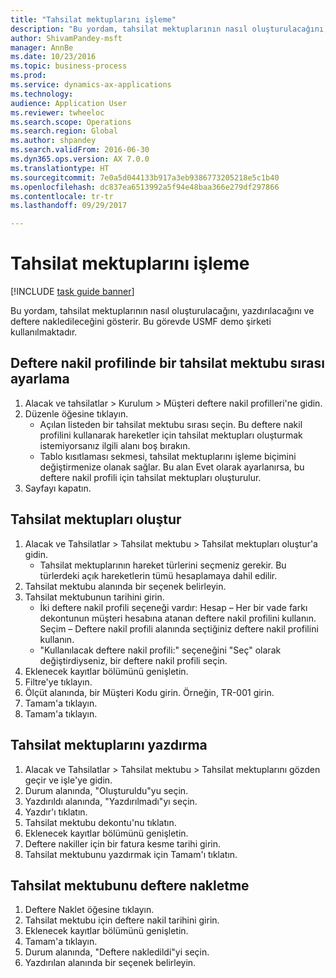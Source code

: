 ```yaml
--- 
title: "Tahsilat mektuplarını işleme"
description: "Bu yordam, tahsilat mektuplarının nasıl oluşturulacağını, yazdırılacağını ve deftere nakledileceğini gösterir."
author: ShivamPandey-msft
manager: AnnBe
ms.date: 10/23/2016
ms.topic: business-process
ms.prod: 
ms.service: dynamics-ax-applications
ms.technology: 
audience: Application User
ms.reviewer: twheeloc
ms.search.scope: Operations
ms.search.region: Global
ms.author: shpandey
ms.search.validFrom: 2016-06-30
ms.dyn365.ops.version: AX 7.0.0
ms.translationtype: HT
ms.sourcegitcommit: 7e0a5d044133b917a3eb9386773205218e5c1b40
ms.openlocfilehash: dc837ea6513992a5f94e48baa366e279df297866
ms.contentlocale: tr-tr
ms.lasthandoff: 09/29/2017

---
```

# <a name="process-collection-letters"></a>Tahsilat mektuplarını işleme

[!INCLUDE [task guide banner](../../includes/task-guide-banner.md)]

Bu yordam, tahsilat mektuplarının nasıl oluşturulacağını, yazdırılacağını ve deftere nakledileceğini gösterir. Bu görevde USMF demo şirketi kullanılmaktadır.


## <a name="set-up-a-collection-letter-sequence-on-the-posting-profile"></a>Deftere nakil profilinde bir tahsilat mektubu sırası ayarlama
1. Alacak ve tahsilatlar > Kurulum > Müşteri deftere nakil profilleri'ne gidin.
2. Düzenle öğesine tıklayın.
    * Açılan listeden bir tahsilat mektubu sırası seçin. Bu deftere nakil profilini kullanarak hareketler için tahsilat mektupları oluşturmak istemiyorsanız ilgili alanı boş bırakın.  
    * Tablo kısıtlaması sekmesi, tahsilat mektuplarını işleme biçimini değiştirmenize olanak sağlar. Bu alan Evet olarak ayarlanırsa, bu deftere nakil profili için tahsilat mektupları oluşturulur.  
3. Sayfayı kapatın.

## <a name="create-collection-letters"></a>Tahsilat mektupları oluştur
1. Alacak ve Tahsilatlar > Tahsilat mektubu > Tahsilat mektupları oluştur'a gidin.
    * Tahsilat mektuplarının hareket türlerini seçmeniz gerekir. Bu türlerdeki açık hareketlerin tümü hesaplamaya dahil edilir.  
2. Tahsilat mektubu alanında bir seçenek belirleyin.
3. Tahsilat mektubunun tarihini girin.
    * İki deftere nakil profili seçeneği vardır:   Hesap – Her bir vade farkı dekontunun müşteri hesabına atanan deftere nakil profilini kullanın.   Seçim – Deftere nakil profili alanında seçtiğiniz deftere nakil profilini kullanın.  
    * "Kullanılacak deftere nakil profili:" seçeneğini "Seç" olarak değiştirdiyseniz, bir deftere nakil profili seçin.  
4. Eklenecek kayıtlar bölümünü genişletin.
5. Filtre'ye tıklayın.
6. Ölçüt alanında, bir Müşteri Kodu girin. Örneğin, TR-001 girin.
7. Tamam'a tıklayın.
8. Tamam'a tıklayın.

## <a name="print-collection-letters"></a>Tahsilat mektuplarını yazdırma
1. Alacak ve Tahsilatlar > Tahsilat mektubu > Tahsilat mektuplarını gözden geçir ve işle'ye gidin.
2. Durum alanında, "Oluşturuldu"yu seçin.
3. Yazdırıldı alanında, "Yazdırılmadı"yı seçin.
4. Yazdır'ı tıklatın.
5. Tahsilat mektubu dekontu'nu tıklatın.
6. Eklenecek kayıtlar bölümünü genişletin.
7. Deftere nakiller için bir fatura kesme tarihi girin.
8. Tahsilat mektubunu yazdırmak için Tamam'ı tıklatın.

## <a name="post-the-collection-letter"></a>Tahsilat mektubunu deftere nakletme
1. Deftere Naklet öğesine tıklayın.
2. Tahsilat mektubu için deftere nakil tarihini girin.
3. Eklenecek kayıtlar bölümünü genişletin.
4. Tamam'a tıklayın.
5. Durum alanında, "Deftere nakledildi"yi seçin.
6. Yazdırılan alanında bir seçenek belirleyin.


